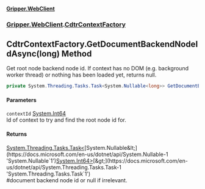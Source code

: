 #### [Gripper.WebClient](index 'index')
### [Gripper.WebClient](Gripper_WebClient 'Gripper.WebClient').[CdtrContextFactory](Gripper_WebClient_CdtrContextFactory 'Gripper.WebClient.CdtrContextFactory')
## CdtrContextFactory.GetDocumentBackendNodeIdAsync(long) Method
Get root node backend node id. If context has no DOM (e.g. background worker thread) or nothing has been loaded yet, returns null.  
```csharp
private System.Threading.Tasks.Task<System.Nullable<long>> GetDocumentBackendNodeIdAsync(long contextId);
```
#### Parameters
<a name='Gripper_WebClient_CdtrContextFactory_GetDocumentBackendNodeIdAsync(long)_contextId'></a>
`contextId` [System.Int64](https://docs.microsoft.com/en-us/dotnet/api/System.Int64 'System.Int64')  
Id of context to try and find the root node id for.
  
#### Returns
[System.Threading.Tasks.Task&lt;](https://docs.microsoft.com/en-us/dotnet/api/System.Threading.Tasks.Task-1 'System.Threading.Tasks.Task`1')[System.Nullable&lt;](https://docs.microsoft.com/en-us/dotnet/api/System.Nullable-1 'System.Nullable`1')[System.Int64](https://docs.microsoft.com/en-us/dotnet/api/System.Int64 'System.Int64')[&gt;](https://docs.microsoft.com/en-us/dotnet/api/System.Nullable-1 'System.Nullable`1')[&gt;](https://docs.microsoft.com/en-us/dotnet/api/System.Threading.Tasks.Task-1 'System.Threading.Tasks.Task`1')  
#document backend node id or null if irrelevant.
